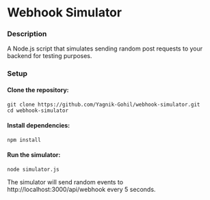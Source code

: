 # Webhook Simulator
### Description
A Node.js script that simulates sending random post requests to your backend for testing purposes.

### Setup

#### Clone the repository:

```
git clone https://github.com/Yagnik-Gohil/webhook-simulator.git
cd webhook-simulator
```

#### Install dependencies:
```
npm install
```

#### Run the simulator:
```
node simulator.js
```
The simulator will send random events to http://localhost:3000/api/webhook every 5 seconds.
